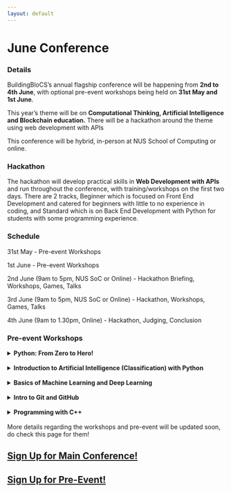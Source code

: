 ```yaml
---
layout: default
---
```


# June Conference

### Details

BuildingBloCS’s annual flagship conference will be happening from **2nd to 4th June**, with optional pre-event workshops being held on **31st May and 1st June**.

This year’s theme will be on **Computational Thinking, Artificial Intelligence and Blockchain education.** There will be a hackathon around the theme using web development with APIs

This conference will be hybrid, in-person at NUS School of Computing or online.

### Hackathon
The hackathon will develop practical skills in **Web Development with APIs** and run throughout the conference, with training/workshops on the first two days. There are 2 tracks, Beginner which is focused on Front End Development and catered for beginners with little to no experience in coding, and Standard which is on Back End Development with Python for students with some programming experience.

### Schedule

31st May - Pre-event Workshops

1st June - Pre-event Workshops

2nd June (9am to 5pm, NUS SoC or Online) - Hackathon Briefing, Workshops, Games, Talks

3rd June (9am to 5pm, NUS SoC or Online) - Hackathon, Workshops, Games, Talks

4th June (9am to 1.30pm, Online) -  Hackathon, Judging, Conclusion

### Pre-event Workshops

<details> 
<summary> <b>Python: From Zero to Hero!</b> </summary>
<br><b>Date:</b> Tuesday, 31 May 2022 
<br><b>Time:</b> [GMT +8] 1030 - 1230
<br><b>Description:</b> This workshop will introduce the basics of Python including functions, comparison operators, loops, conditional statements and basic knowledge on tuples, lists and strings.
<br><b>Additional Pre-requisites:</b> None
</details>

<br>

<details> 
<summary> <b>Introduction to Artificial Intelligence (Classification) with Python</b> </summary>
<br><b>Date:</b> Tuesday, 31 May 2022
<br><b>Time:</b> [GMT +8] 1430 - 1700
<br><b>Description:</b> Through the workshop, participants will get to learn about classification using a myriad of different methods, such as perceptron learning, support vector machine and regression. They will also acquire knowledge about the minimisation of loss function and overfitting. Python libraries, such as sklearn, will be utilised for participants to practice coding after learning the theories behind the various methods.
<br><b>Additional Pre-requisites:</b> None
</details>

<br>

<details> 
<summary> <b>Basics of Machine Learning and Deep Learning</b> </summary>
<br><b>Date:</b> Tuesday, 31 May 2022 
<br><b>Time:</b> [GMT +8] 1830 - 2130
<br><b>Description:</b> This workshop will teach basic but important ideas in machine learning and deep learning and is focused on introducing key concepts and building an understating of how things works and see the big picture of the world of AI.
<br><b>Additional Pre-requisites:</b> None
</details>

<br>

<details> 
<summary> <b>Intro to Git and GitHub</b> </summary>
<br><b>Date:</b> Wednesday, 1 June 2022 
<br><b>Time:</b> [GMT +8] 1000 - 1130
<br><b>Description:</b> This workshop will cover the fundamentals of Git workflows and GitHub as a platform. Some basic commands in Git will be covered as well as editing with GitHub as well.
<br><b>Additional Pre-requisites:</b> None
</details>

<br>

<details> 
<summary> <b>Programming with C++</b> </summary>
<br><b>Date:</b> Wednesday, 1 June 2022  
<br><b>Time:</b> [GMT +8] 1300 - 1600
<br><b>Description:</b> Introduction to Programming using C++ (i.e. Data types, Loops, etc.)
<br><b>Additional Pre-requisites:</b> None
</details>

<br>
More details regarding the workshops and pre-event will be updated soon, do check this page for them!

## <a class="btn" href="https://forms.gle/nRpQHPDduMHhZ9f37">Sign Up for Main Conference!</a>
## <a class="btn" href="https://forms.gle/4CVv2XUGN2DkT1fD8">Sign Up for Pre-Event!</a>
